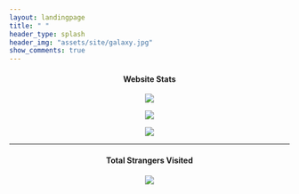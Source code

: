```yaml
---
layout: landingpage
title: " "
header_type: splash
header_img: "assets/site/galaxy.jpg"
show_comments: true
---
```

<h4> <p align="center"> Website Stats </p> </h4>

<p align="center">
<img src="https://img.shields.io/uptimerobot/ratio/7/m793149606-75dfc2f315d0952624ef0a5e?style=for-the-badge&label=Uptime%20Status&labelColor=success">
</p>

<p align="center">
<a href="https://github.com/SCP-017/repo.1/releases">
<img src="https://img.shields.io/github/downloads/SCP-017/repo.1/total?labelColor=success&color=success&logoColor=black&label=TOTAL%20DOWNLOADS&logo=GitHub&style=for-the-badge">
</a>
</p>

<p align="center">
<a href="https://github.com/SCP-017/repo.1/releases/latest">
<img src="https://img.shields.io/github/downloads/SCP-017/repo.1/latest/total?labelColor=success&color=success&logoColor=black&label=LATEST%20DOWNLOADS&logo=GitHub&style=for-the-badge">
</a>
</p>

---

<h4> <p align="center"> Total Strangers Visited </p> </h4>

<p align="center">
<img src="https://www.websitecounterfree.com/c.php?d=9&id=25674&s=40">
</p>
